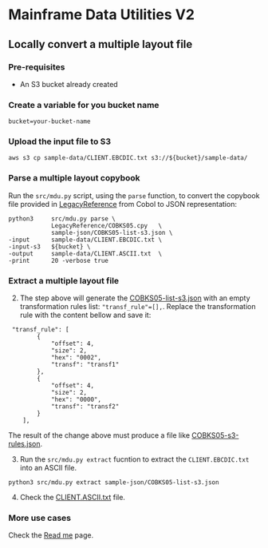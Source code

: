 # Mainframe Data Utilities V2

## Locally convert a multiple layout file

### Pre-requisites
- An S3 bucket already created

### Create a variable for you bucket name
```
bucket=your-bucket-name
```
### Upload the input file to S3

```
aws s3 cp sample-data/CLIENT.EBCDIC.txt s3://${bucket}/sample-data/
```
### Parse a multiple layout copybook

Run the `src/mdu.py` script, using the `parse` function, to convert the copybook file provided in [LegacyReference](/LegacyReference) from Cobol to JSON representation:

```
python3     src/mdu.py parse \
            LegacyReference/COBKS05.cpy   \
            sample-json/COBKS05-list-s3.json \
-input      sample-data/CLIENT.EBCDIC.txt \
-input-s3   ${bucket} \
-output     sample-data/CLIENT.ASCII.txt  \
-print      20 -verbose true
```

### Extract a multiple layout file

2. The step above will generate the [COBKS05-list-s3.json](/sample-json/COBKS05-list-s3.json) with an empty transformation rules list: `"transf_rule"=[],`. Replace the transformation rule with the content bellow and save it:

```
 "transf_rule": [
        {
            "offset": 4,
            "size": 2,
            "hex": "0002",
            "transf": "transf1"
        },
        {
            "offset": 4,
            "size": 2,
            "hex": "0000",
            "transf": "transf2"
        }
    ],
```

The result of the change above must produce a file like [COBKS05-s3-rules.json](/sample-json/COBKS05-list-s3-rules.json).

3. Run the `src/mdu.py extract` fucntion to extract the `CLIENT.EBCDIC.txt` into an ASCII file.

```
python3 src/mdu.py extract sample-json/COBKS05-list-s3.json
```

4. Check the [CLIENT.ASCII.txt](/sample-data/CLIENT.ASCII.txt) file.

### More use cases

Check the [Read me](/docs/readme.md) page.